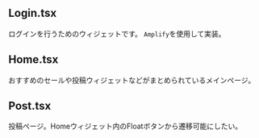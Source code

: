 ## Login.tsx
ログインを行うためのウィジェットです。
`Amplify`を使用して実装。

## Home.tsx
おすすめのセールや投稿ウィジェットなどがまとめられているメインページ。

## Post.tsx
投稿ページ。Homeウィジェット内のFloatボタンから遷移可能にしたい。